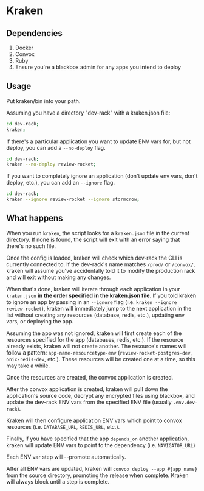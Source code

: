 # Kraken

## Dependencies

1. Docker
1. Convox
1. Ruby
1. Ensure you're a blackbox admin for any apps you intend to deploy

## Usage

Put kraken/bin into your path.

Assuming you have a directory "dev-rack" with a kraken.json file:

```bash
cd dev-rack;
kraken;
```

If there's a particular application you want to update ENV vars for, but not
deploy, you can add a `--no-deploy` flag.

```bash
cd dev-rack;
kraken --no-deploy review-rocket;
```

If you want to completely ignore an application (don't update env vars, don't
deploy, etc.), you can add an `--ignore` flag.

```bash
cd dev-rack;
kraken --ignore review-rocket --ignore stormcrow;
```

## What happens

When you run `kraken`, the script looks for a `kraken.json` file in the current
directory. If none is found, the script will exit with an error saying that
there's no such file.

Once the config is loaded, kraken will check which dev-rack the CLI is currently
connected to. If the dev-rack's name matches `/prod/` or `/convox/`, kraken will
assume you've accidentally told it to modify the production rack and will exit
without making any changes.

When that's done, kraken will iterate through each application in your
`kraken.json` **in the order specified in the kraken.json file**. If you told
kraken to ignore an app by passing in an `--ignore` flag (i.e. `kraken --ignore
review-rocket`), kraken will immediately jump to the next application in the
list without creating any resources (database, redis, etc.), updating env vars,
or deploying the app.

Assuming the app was not ignored, kraken will first create each of the resources
specified for the app (databases, redis, etc.). If the resource already exists,
kraken will not create another. The resource's names will follow a pattern:
`app-name-resourcetype-env` (`review-rocket-postgres-dev`, `onix-redis-dev`,
etc.). These resources will be created one at a time, so this may take a while.

Once the resources are created, the convox application is created.

After the convox application is created, kraken will pull down the application's
source code, decrypt any encrypted files using blackbox, and update the dev-rack
ENV vars from the specified ENV file (usually `.env.dev-rack`).

Kraken will then configure application ENV vars which point to convox resources
(i.e. `DATABASE_URL`, `REDIS_URL`, etc.).

Finally, if you have specified that the app `depends_on` another application,
kraken will update ENV vars to point to the dependency (i.e. `NAVIGATOR_URL`)

Each ENV var step will --promote automatically.

After all ENV vars are updated, kraken will `convox deploy --app #{app_name}`
from the source directory, promoting the release when complete. Kraken will
always block until a step is complete.
